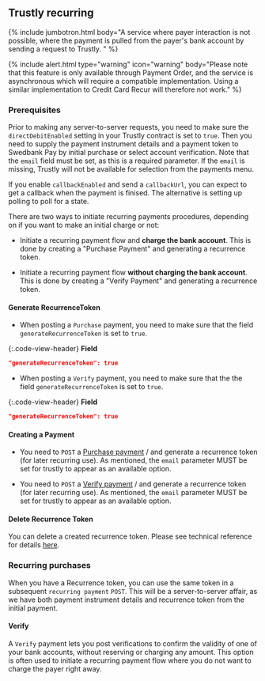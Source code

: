 ## Trustly recurring

{% include jumbotron.html body="A service where payer interaction is not possible, where the payment is pulled from the payer's bank account by sending a request to Trustly. " %}

{% include alert.html type="warning" icon="warning" body="Please note that this feature is only available through Payment Order, and the service is asynchronous which will require a compatible implementation. Using a similar implementation to Credit Card Recur will therefore not work." %}

### Prerequisites

Prior to making any server-to-server requests, you need to make sure the `directDebitEnabled` setting in your Trustly contract is set to `true`. Then you need to supply the payment instrument details and a payment token to Swedbank Pay by initial purchase or select account verification. Note that the `email` field must be set, as this is a required parameter. If the `email` is missing, Trustly will not be available for selection from the payments menu.

If you enable `callbackEnabled` and send a `callbackUrl`, you can expect to get a callback when the payment is finised. The alternative is setting up polling to poll for a state.

There are two ways to initiate recurring payments procedures, depending on if you want to make an initial charge or not:

*   Initiate a recurring payment flow and **charge the bank account**. This is done by creating a "Purchase Payment" and generating a recurrence token.

*   Initiate a recurring payment flow **without charging the bank account**. This is done by creating a "Verify Payment" and generating a recurrence token.

#### Generate RecurrenceToken

*   When posting a `Purchase` payment, you need to make sure that the field `generateRecurrenceToken` is set to `true`.

{:.code-view-header}
**Field**

```json
"generateRecurrenceToken": true
```

*   When posting a `Verify` payment, you need to make sure that the the field `generateRecurrenceToken` is set to `true`.

{:.code-view-header}
**Field**

```json
"generateRecurrenceToken": true
```

#### Creating a Payment

*   You need to `POST` a [Purchase payment][trustly-paymentorder-create] / and generate a recurrence token (for later recurring use). As mentioned, the `email` parameter MUST be set for trustly to appear as an available option.

*   You need to `POST` a [Verify payment][trustly-paymentorder-create] / and generate a recurrence token (for later recurring use). As mentioned, the `email` parameter MUST be set for trustly to appear as an available option.

#### Delete Recurrence Token

You can delete a created recurrence token. Please see technical reference for
details [here][trustly-remove-payment-token].

### Recurring purchases

When you have a Recurrence token, you can use the same token in a subsequent `recurring payment` `POST`. This will be a server-to-server affair, as we have both payment instrument details and recurrence token from the initial payment.

#### Verify

A `Verify` payment lets you post verifications to confirm the validity of one of your bank accounts, without reserving or charging any amount. This option is often used to initiate a recurring payment flow where you do not want to charge the payer right away.

<!--lint disable final-definition -->

[trustly-remove-payment-token]: /payment-menu/features/optional/delete-token
[trustly-paymentorder-create]: /payment-menu/payment-order
